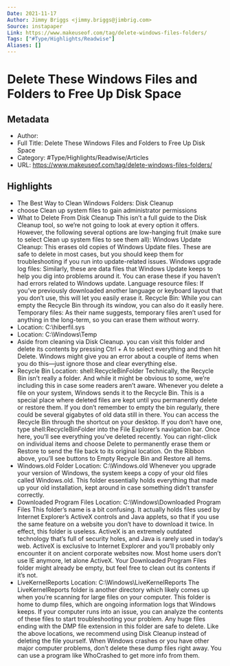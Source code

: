 ```yaml
---
Date: 2021-11-17
Author: Jimmy Briggs <jimmy.briggs@jimbrig.com>
Source: instapaper
Link: https://www.makeuseof.com/tag/delete-windows-files-folders/
Tags: ["#Type/Highlights/Readwise"]
Aliases: []
---
```

# Delete These Windows Files and Folders to Free Up Disk Space

## Metadata
- Author: 
- Full Title: Delete These Windows Files and Folders to Free Up Disk Space
- Category: #Type/Highlights/Readwise/Articles
- URL: https://www.makeuseof.com/tag/delete-windows-files-folders/

## Highlights
- The Best Way to Clean Windows Folders: Disk Cleanup
- choose Clean up system files to gain administrator permissions
- What to Delete From Disk Cleanup
  This isn’t a full guide to the Disk Cleanup tool, so we’re not going to look at every option it offers. However, the following several options are low-hanging fruit (make sure to select Clean up system files to see them all):
  Windows Update Cleanup: This erases old copies of Windows Update files. These are safe to delete in most cases, but you should keep them for troubleshooting if you run into update-related issues.
  Windows upgrade log files: Similarly, these are data files that Windows Update keeps to help you dig into problems around it. You can erase these if you haven’t had errors related to Windows update.
  Language resource files: If you’ve previously downloaded another language or keyboard layout that you don’t use, this will let you easily erase it.
  Recycle Bin: While you can empty the Recycle Bin through its window, you can also do it easily here.
  Temporary files: As their name suggests, temporary files aren’t used for anything in the long-term, so you can erase them without worry.
- Location: C:\hiberfil.sys
- Location: C:\Windows\Temp
- Aside from cleaning via Disk Cleanup. you can visit this folder and delete its contents by pressing Ctrl + A to select everything and then hit Delete. Windows might give you an error about a couple of items when you do this—just ignore those and clear everything else.
- Recycle Bin
  Location: shell:RecycleBinFolder
  Technically, the Recycle Bin isn’t really a folder. And while it might be obvious to some, we’re including this in case some readers aren’t aware.
  Whenever you delete a file on your system, Windows sends it to the Recycle Bin. This is a special place where deleted files are kept until you permanently delete or restore them. If you don’t remember to empty the bin regularly, there could be several gigabytes of old data still in there.
  You can access the Recycle Bin through the shortcut on your desktop. If you don’t have one, type shell:RecycleBinFolder into the File Explorer’s navigation bar. Once here, you’ll see everything you’ve deleted recently.
  You can right-click on individual items and choose Delete to permanently erase them or Restore to send the file back to its original location. On the Ribbon above, you’ll see buttons to Empty Recycle Bin and Restore all items.
- Windows.old Folder
  Location: C:\Windows.old
  Whenever you upgrade your version of Windows, the system keeps a copy of your old files called Windows.old. This folder essentially holds everything that made up your old installation, kept around in case something didn’t transfer correctly.
- Downloaded Program Files
  Location: C:\Windows\Downloaded Program Files
  This folder’s name is a bit confusing. It actually holds files used by Internet Explorer’s ActiveX controls and Java applets, so that if you use the same feature on a website you don’t have to download it twice.
  In effect, this folder is useless. ActiveX is an extremely outdated technology that’s full of security holes, and Java is rarely used in today’s web. ActiveX is exclusive to Internet Explorer and you’ll probably only encounter it on ancient corporate websites now.
  Most home users don’t use IE anymore, let alone ActiveX. Your Downloaded Program Files folder might already be empty, but feel free to clean out its contents if it’s not.
- LiveKernelReports
  Location: C:\Windows\LiveKernelReports
  The LiveKernelReports folder is another directory which likely comes up when you’re scanning for large files on your computer. This folder is home to dump files, which are ongoing information logs that Windows keeps. If your computer runs into an issue, you can analyze the contents of these files to start troubleshooting your problem.
  Any huge files ending with the DMP file extension in this folder are safe to delete. Like the above locations, we recommend using Disk Cleanup instead of deleting the file yourself.
  When Windows crashes or you have other major computer problems, don’t delete these dump files right away. You can use a program like WhoCrashed to get more info from them.

